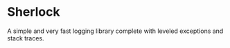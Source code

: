 # Sherlock
A simple and very fast logging library complete with leveled exceptions and stack traces.